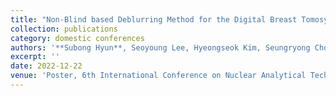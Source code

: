 ```yaml
---
title: "Non-Blind based Deblurring Method for the Digital Breast Tomosynthesis with Deep Image Prior"
collection: publications
category: domestic conferences
authors: '**Subong Hyun**, Seoyoung Lee, Hyeongseok Kim, Seungryong Cho'
excerpt: ''
date: 2022-12-22
venue: 'Poster, 6th International Conference on Nuclear Analytical Techniques'
---
```

